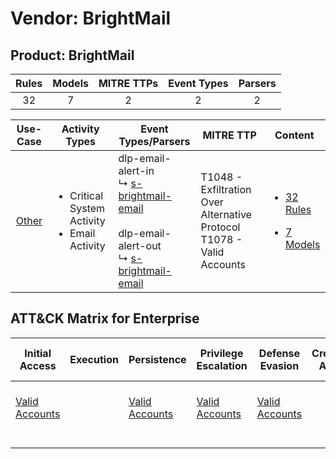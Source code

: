 Vendor: BrightMail
==================
Product: BrightMail
-------------------
| Rules | Models | MITRE TTPs | Event Types | Parsers |
|:-----:|:------:|:----------:|:-----------:|:-------:|
|  32   |   7    |     2      |      2      |    2    |

|                Use-Case                | Activity Types                                                    | Event Types/Parsers                                                                                                                                                                                 | MITRE TTP                                                                    | Content                                                                                                 |
|:--------------------------------------:| ----------------------------------------------------------------- | --------------------------------------------------------------------------------------------------------------------------------------------------------------------------------------------------- | ---------------------------------------------------------------------------- | ------------------------------------------------------------------------------------------------------- |
| [Other](../../../UseCases/uc_other.md) | <ul><li>Critical System Activity</li><li>Email Activity</li></ul> |  dlp-email-alert-in<br> ↳ [s-brightmail-email](Parsers/parserContent_s-brightmail-email.md)<br><br> dlp-email-alert-out<br> ↳ [s-brightmail-email](Parsers/parserContent_s-brightmail-email.md)<br> | T1048 - Exfiltration Over Alternative Protocol<br>T1078 - Valid Accounts<br> | [<ul><li>32 Rules</li></ul><ul><li>7 Models</li></ul>](Rules_Models/r_m_brightmail_brightmail_Other.md) |

ATT&CK Matrix for Enterprise
----------------------------
| Initial Access                                                      | Execution | Persistence                                                         | Privilege Escalation                                                | Defense Evasion                                                     | Credential Access | Discovery | Lateral Movement | Collection | Command and Control | Exfiltration                                                                                | Impact |
| ------------------------------------------------------------------- | --------- | ------------------------------------------------------------------- | ------------------------------------------------------------------- | ------------------------------------------------------------------- | ----------------- | --------- | ---------------- | ---------- | ------------------- | ------------------------------------------------------------------------------------------- | ------ |
| [Valid Accounts](https://attack.mitre.org/techniques/T1078)<br><br> |           | [Valid Accounts](https://attack.mitre.org/techniques/T1078)<br><br> | [Valid Accounts](https://attack.mitre.org/techniques/T1078)<br><br> | [Valid Accounts](https://attack.mitre.org/techniques/T1078)<br><br> |                   |           |                  |            |                     | [Exfiltration Over Alternative Protocol](https://attack.mitre.org/techniques/T1048)<br><br> |        |
